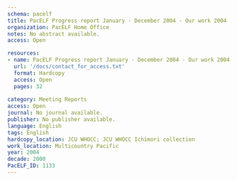 ```yaml
---
schema: pacelf
title: PacELF Progress report January - December 2004 - Our work 2004
organization: PacELF Home Office
notes: No abstract available.
access: Open

resources:
- name: PacELF Progress report January - December 2004 - Our work 2004
  url: '/docs/contact_for_access.txt'
  format: Hardcopy
  access: Open
  pages: 32
 
category: Meeting Reports
access: Open
journal: No journal available.
publisher: No publisher available. 
language: English 
tags: English 
hardcopy_location: JCU WHOCC; JCU WHOCC Ichimori collection
work_location: Multicountry Pacific
year: 2004
decade: 2000
PacELF_ID: 1133
---
```

